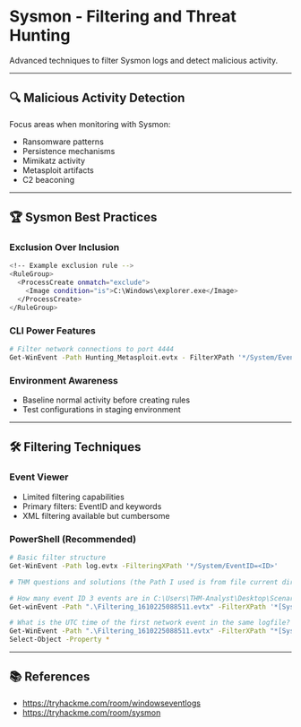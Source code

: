 # Sysmon - Filtering and Threat Hunting
Advanced techniques to filter Sysmon logs and detect malicious activity.

---

## 🔍 Malicious Activity Detection
Focus areas when monitoring with Sysmon:
- Ransomware patterns
- Persistence mechanisms
- Mimikatz activity
- Metasploit artifacts
- C2 beaconing

---

## 🏆 Sysmon Best Practices

### Exclusion Over Inclusion
```bash
<!-- Example exclusion rule -->
<RuleGroup>
  <ProcessCreate onmatch="exclude">
    <Image condition="is">C:\Windows\explorer.exe</Image>
  </ProcessCreate>
</RuleGroup>
```

### CLI Power Features
```bash
# Filter network connections to port 4444
Get-WinEvent -Path Hunting_Metasploit.evtx - FilterXPath '*/System/EventID=3 and */EventData/Data=4444'
```

### Environment Awareness
- Baseline normal activity before creating rules
- Test configurations in staging environment

---

## 🛠️ Filtering Techniques

### Event Viewer
- Limited filtering capabilities
- Primary filters: EventID and keywords
- XML filtering available but cumbersome

### PowerShell (Recommended)
```bash
# Basic filter structure
Get-WinEvent -Path log.evtx -FilteringXPath '*/System/EventID=<ID>'

# THM questions and solutions (the Path I used is from file current directory):

# How many event ID 3 events are in C:\Users\THM-Analyst\Desktop\Scenarios\Practice\Filtering.evtx?
Get-winEvent -Path ".\Filtering_1610225088511.evtx" -FilterXPath '*[System[EventID=3]]' | Measure-Object | Select-Object -Expand Count

# What is the UTC time of the first network event in the same logfile? Note that UTC time is shown only in the "Details" tab.
Get-WinEvent -Path ".\Filtering_1610225088511.evtx" -FilterXPath "*[System[EventID=3]]" -MaxEvents 1 -Oldest |
Select-Object -Property *
```

---

## 📚 References
- https://tryhackme.com/room/windowseventlogs
- https://tryhackme.com/room/sysmon






